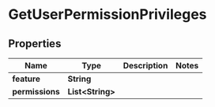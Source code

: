 
# GetUserPermissionPrivileges

## Properties
Name | Type | Description | Notes
------------ | ------------- | ------------- | -------------
**feature** | **String** |  | 
**permissions** | **List&lt;String&gt;** |  | 



